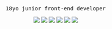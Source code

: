 <p align="center"> 
  <samp>
      18yo junior front-end developer
    <br>
  </samp>
</p>

<p align="center">
 <a href="https://kadiryakan.dev" target="blank"><img src="https://img.shields.io/badge/Website-3244a8?style=for-the-badge&logo=medium&logoColor=white"/></a>
  <img src="https://img.shields.io/badge/Javascript-F0DB4F?style=for-the-badge&labelColor=black&logo=javascript&logoColor=F0DB4F"/>
  <img src="https://img.shields.io/badge/-React-61DBFB?style=for-the-badge&labelColor=black&logo=react&logoColor=61DBFB"/>
  <img src="https://img.shields.io/badge/Redux-593D88?style=for-the-badge&logo=redux&logoColor=white"/>
  <img src="https://img.shields.io/badge/Tailwind_CSS-092749?style=for-the-badge&logo=tailwindcss&logoColor=06B6D4&labelColor=000000"/>
  <img src="https://img.shields.io/badge/Go-00ADD8?style=for-the-badge&logo=go&logoColor=white"/>
</p>
